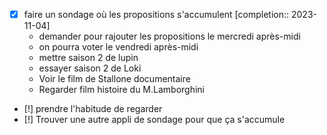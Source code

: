 - [x] faire un sondage où les propositions s'accumulent  [completion:: 2023-11-04]
	-  demander pour rajouter les propositions le mercredi après-midi
	-  on pourra voter le vendredi après-midi
	-  mettre saison 2 de lupin
	-  essayer saison 2 de Loki
	-  Voir le film de Stallone documentaire
	-  Regarder film histoire du M.Lamborghini

- [!] prendre l'habitude de regarder 
- [!] Trouver une autre appli de sondage pour que ça s'accumule